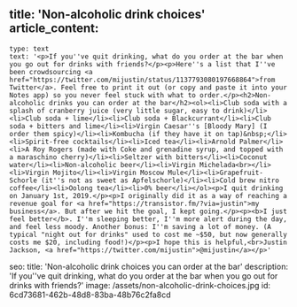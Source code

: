 title: 'Non-alcoholic drink choices'
article_content:
  -
    type: text
    text: '<p>If you''ve quit drinking, what do you order at the bar when you go out for drinks with friends?</p><p>Here''s a list that I''ve been crowdsourcing <a href="https://twitter.com/mijustin/status/1137793080197668864">from Twitter</a>. Feel free to print it out (or copy and paste it into your Notes app) so you never feel stuck with what to order.</p><h2>Non-alcoholic drinks you can order at the bar</h2><ol><li>Club soda with a splash of cranberry juice (very little sugar, easy to drink)</li><li>Club soda + lime</li><li>Club soda + Blackcurrant</li><li>Club soda + bitters and lime</li><li>Virgin Caesar''s [Bloody Mary] (I order them spicy)</li><li>Kombucha (if they have it on tap)&nbsp;</li><li>Spirit-free cocktails</li><li>Iced tea</li><li>Arnold Palmer</li><li>A Roy Rogers (made with Coke and grenadine syrup, and topped with a maraschino cherry)</li><li>Seltzer with bitters</li><li>Coconut water</li><li>Non-alcoholic beer</li><li>Virgin Michelada<br></li><li>Virgin Mojito</li><li>Virgin Moscow Mule</li><li>Grapefruit-Schorle (it''s not as sweet as Apfelschorle)</li><li>Cold brew nitro coffee</li><li>Oolong tea</li><li>0% beer</li></ol><p>I quit drinking on January 1st, 2019.</p><p>I originally did it as a way of reaching a revenue goal for <a href="https://transistor.fm/?via=justin">my business</a>. But after we hit the goal, I kept going.</p><p><b>I just feel better</b>. I''m sleeping better, I''m more alert during the day, and feel less moody. Another bonus: I''m saving a lot of money. (A typical "night out for drinks" used to cost me ~$50, but now generally costs me $20, including food!)</p><p>I hope this is helpful,<br>Justin Jackson, <a href="https://twitter.com/mijustin">@mijustin</a></p>'
seo:
  title: 'Non-alcoholic drink choices you can order at the bar'
  description: 'If you''ve quit drinking, what do you order at the bar when you go out for drinks with friends?'
  image: /assets/non-alcoholic-drink-choices.jpg
id: 6cd73681-462b-48d8-83ba-48b76c2fa8cd
